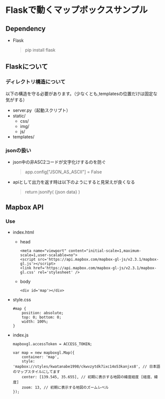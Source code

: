 # Flaskで動くマップボックスサンプル

## Dependency
- Flask
    > pip install flask

## Flaskについて
### ディレクトリ構造について
以下の構造を守る必要があります。（少なくとも,templatesの位置だけは固定な気がする）
- server.py（起動スクリプト）
- static/
    - css/
    - img/
    - js/
- templates/

### jsonの扱い
- json中の非ASC2コードが文字化けするのを防ぐ
    > app.config["JSON_AS_ASCII"] = False
- apiとして出力を返す時は以下のようにすると見栄えが良くなる
    > return jsonify( {json data} )

## Mapbox API
### Use
- index.html
    - head
        ```
        <meta name="viewport" content="initial-scale=1,maximum-scale=1,user-scalable=no">
        <script src='https://api.mapbox.com/mapbox-gl-js/v2.3.1/mapbox-gl.js'></script>
        <link href='https://api.mapbox.com/mapbox-gl-js/v2.3.1/mapbox-gl.css' rel='stylesheet' />
        ```
    - body
        ```
        <div id='map'></div>
        ```
            
- style.css
    ```
    #map { 
        position: absolute;
        top: 0; bottom: 0;
        width: 100%;
    }
    ```
- index.js
    ```
    mapboxgl.accessToken = ACCESS_TOKEN;

    var map = new mapboxgl.Map({
        container: 'map',
        style: 'mapbox://styles/kwatanabe1998/ckwvzytdk7ixc14o53kanjxs8', // 日本語のマップスタイルにしてます
        center: [139.545, 35.655], // 初期に表示する地図の緯度経度 [経度、緯度]
        zoom: 13, // 初期に表示する地図のズームレベル
    });
    ```